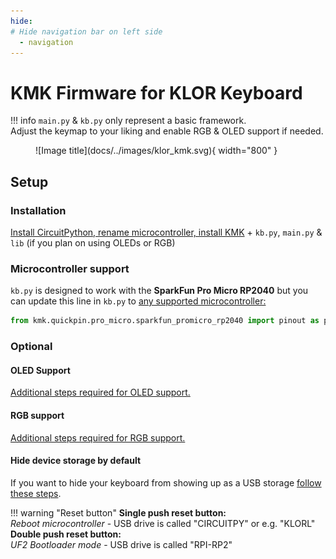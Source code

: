 ```yaml
---
hide:
# Hide navigation bar on left side
  - navigation
---
```


# KMK Firmware for KLOR Keyboard

!!! info
    `main.py` & `kb.py` only represent a basic framework.  
    Adjust the keymap to your liking and enable RGB & OLED support if needed.

<figure markdown>
  ![Image title](docs/../images/klor_kmk.svg){ width="800" }
  <figcaption></figcaption>
</figure>



## Setup
### Installation
[Install CircuitPython, rename microcontroller, install KMK](docs/installation.md) + `kb.py`, `main.py` & `lib` (if you plan on using OLEDs or RGB)

### Microcontroller support
`kb.py` is designed to work with the **SparkFun Pro Micro RP2040** but you can update this line in `kb.py` to [any supported microcontroller:](https://github.com/KMKfw/kmk_firmware/tree/master/kmk/quickpin/pro_micro)

```python
from kmk.quickpin.pro_micro.sparkfun_promicro_rp2040 import pinout as pins
```
### Optional
#### OLED Support
[Additional steps required for OLED support.](docs/oled.md)

#### RGB support
[Additional steps required for RGB support.](docs/rgb.md)

#### Hide device storage by default
If you want to hide your keyboard from showing up as a USB storage [follow these steps](docs/hide_device_storage.md).

!!! warning "Reset button"
    **Single push reset button:**  
    *Reboot microcontroller* - USB drive is called "CIRCUITPY" or e.g. "KLORL"  
    **Double push reset button:**  
    *UF2 Bootloader mode* - USB drive is called "RPI-RP2"
